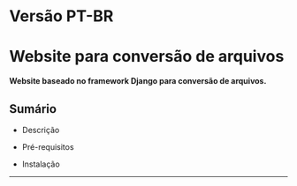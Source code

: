 # Versão PT-BR
# Website para conversão de arquivos

**Website baseado no framework Django para conversão de arquivos.**

## Sumário

* Descrição

* Pré-requisitos

* Instalação

<hr>